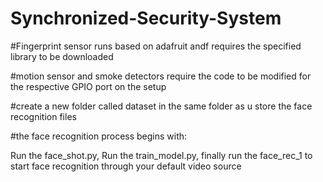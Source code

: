 # Synchronized-Security-System
#Fingerprint sensor runs based on adafruit andf requires the specified library to be downloaded

#motion sensor and smoke detectors require the code to be modified for the respective GPIO port on the setup

#create a new folder called dataset in the same folder as u store the face recognition files

#the face recognition process begins with:

Run the face_shot.py, Run the train_model.py, finally run the face_rec_1 to start face recognition through your default video source
